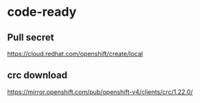 


#  code-ready


##  Pull secret  
https://cloud.redhat.com/openshift/create/local    





##  crc download
https://mirror.openshift.com/pub/openshift-v4/clients/crc/1.22.0/

